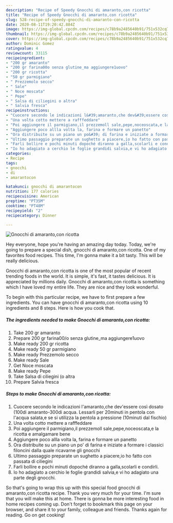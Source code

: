 ```yaml
---
description: "Recipe of Speedy Gnocchi di amaranto,con ricotta"
title: "Recipe of Speedy Gnocchi di amaranto,con ricotta"
slug: 528-recipe-of-speedy-gnocchi-di-amaranto-con-ricotta
date: 2020-08-11T19:20:42.884Z
image: https://img-global.cpcdn.com/recipes/c78b9a2485640b91/751x532cq70/gnocchi-di-amarantocon-ricotta-recipe-main-photo.jpg
thumbnail: https://img-global.cpcdn.com/recipes/c78b9a2485640b91/751x532cq70/gnocchi-di-amarantocon-ricotta-recipe-main-photo.jpg
cover: https://img-global.cpcdn.com/recipes/c78b9a2485640b91/751x532cq70/gnocchi-di-amarantocon-ricotta-recipe-main-photo.jpg
author: Dominic Gomez
ratingvalue: 4
reviewcount: 33115
recipeingredient:
- "200 gr amaranto"
- "200 gr farina00o senza glutine_ma aggiungere1uovo"
- "200 gr ricotta"
- "50 gr parmigiano"
- " Prezzemolo secco"
- " Sale"
- " Noce moscata"
- " Pepe"
- " Salsa di ciliegini o altra"
- " Salvia fresca"
recipeinstructions:
- "Cuocere secondo le indicazioni l&#39;amaranto,che dev&#39;essere così dosato (100di amaranto-300di acqua. Lessarli per 20minuti in pentola con l&#39;acqua salata,e se si utilizza la pentola a pressione (10minuti dal fischio)"
- "Una volta cotto mettere a rafffeddare"
- "Poi aggiungere il parmigiano,il prezzemoll sale,pepe,noceoscata,e la ricotta e amalgamare bene"
- "Aggiungere poco allla volta la, farina e formare un panetto"
- "Ora distribuite su un piano un po&#39; di farina e iniziate a formare i classici filoncini dalla quale ricavarne gli gnocchi"
- "Ultimo passaggio preparate un sughetto a piacere,io ho fatto con passata di ciliegini"
- "Farli bollire e pochi minuti dopoché diranno a galla,scolarli e condirli."
- "Io ho adagiato a cerchio le foglie grandidi salvia,e vi ho adagiato una parte degli gnocchi."
categories:
- Recipe
tags:
- gnocchi
- di
- amarantocon

katakunci: gnocchi di amarantocon 
nutrition: 177 calories
recipecuisine: American
preptime: "PT35M"
cooktime: "PT48M"
recipeyield: "2"
recipecategory: Dinner

---
```



![Gnocchi di amaranto,con ricotta](https://img-global.cpcdn.com/recipes/c78b9a2485640b91/751x532cq70/gnocchi-di-amarantocon-ricotta-recipe-main-photo.jpg)

Hey everyone, hope you're having an amazing day today. Today, we're going to prepare a special dish, gnocchi di amaranto,con ricotta. One of my favorites food recipes. This time, I'm gonna make it a bit tasty. This will be really delicious.

Gnocchi di amaranto,con ricotta is one of the most popular of recent trending foods in the world. It is simple, it's fast, it tastes delicious. It is appreciated by millions daily. Gnocchi di amaranto,con ricotta is something which I have loved my entire life. They are nice and they look wonderful.




To begin with this particular recipe, we have to first prepare a few ingredients. You can have gnocchi di amaranto,con ricotta using 10 ingredients and 8 steps. Here is how you cook that.

<!--inarticleads1-->

##### The ingredients needed to make Gnocchi di amaranto,con ricotta:

1. Take 200 gr amaranto
1. Prepare 200 gr farina00/o senza glutine_ma aggiungere1uovo
1. Make ready 200 gr ricotta
1. Make ready 50 gr parmigiano
1. Make ready  Prezzemolo secco
1. Make ready  Sale
1. Get  Noce moscata
1. Make ready  Pepe
1. Take  Salsa di ciliegini (o altra
1. Prepare  Salvia fresca




<!--inarticleads2-->

##### Steps to make Gnocchi di amaranto,con ricotta:

1. Cuocere secondo le indicazioni l&#39;amaranto,che dev&#39;essere così dosato (100di amaranto-300di acqua. Lessarli per 20minuti in pentola con l&#39;acqua salata,e se si utilizza la pentola a pressione (10minuti dal fischio)
1. Una volta cotto mettere a rafffeddare
1. Poi aggiungere il parmigiano,il prezzemoll sale,pepe,noceoscata,e la ricotta e amalgamare bene
1. Aggiungere poco allla volta la, farina e formare un panetto
1. Ora distribuite su un piano un po&#39; di farina e iniziate a formare i classici filoncini dalla quale ricavarne gli gnocchi
1. Ultimo passaggio preparate un sughetto a piacere,io ho fatto con passata di ciliegini
1. Farli bollire e pochi minuti dopoché diranno a galla,scolarli e condirli.
1. Io ho adagiato a cerchio le foglie grandidi salvia,e vi ho adagiato una parte degli gnocchi.




So that's going to wrap this up with this special food gnocchi di amaranto,con ricotta recipe. Thank you very much for your time. I'm sure that you will make this at home. There is gonna be more interesting food in home recipes coming up. Don't forget to bookmark this page on your browser, and share it to your family, colleague and friends. Thanks again for reading. Go on get cooking!
